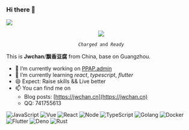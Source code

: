 ### Hi there 👋

<img src='https://visitor-badge.glitch.me/badge?page_id=jwchan1996.jwchan1996'/>

<p align="center">
    <img src="https://i.loli.net/2020/07/09/6iBgu7A1coIsRzh.jpg"/>
</p>

<p align="center">
  <code><i>Charged</i> and <i>Ready</i></code>
</p>

This is **Jwchan**/**飘香豆腐** from China, base on Guangzhou.

- 🔭 I’m currently working on [PPAP.admin](https://github.com/ppap6/PPAP.admin)
- 🌱 I’m currently learning *react*, *typescript*, *flutter*
- 😄 Expect: Raise skills && Live better
- 📫 You can find me on 
  - Blog posts: [https://jwchan.cn](https://jwchan.cn)
  - QQ: 741755613

![JavaScript](https://img.shields.io/badge/-JavaScript-F2AA24?style=flat-square&logo=JavaScript&logoColor=000)
![Vue](https://img.shields.io/badge/-Vue-4FC08D?style=flat-square&logo=Vue.js&logoColor=fff)
![React](https://img.shields.io/badge/-React-61DAFB?style=flat-square&logo=React&logoColor=000)
![Node](https://img.shields.io/badge/-Node-333?style=flat-square&logo=Node.js&logoColor=#689F63)
![TypeScript](https://img.shields.io/badge/-TypeScript-007ACC?style=flat-square&logo=TypeScript&logoColor=fff)
![Golang](https://img.shields.io/badge/-Golang-69D7E4?style=flat-square&logo=Go&logoColor=fff)
![Docker](https://img.shields.io/badge/-Docker-2496ED?style=flat-square&logo=Docker&logoColor=fff)
![Flutter](https://img.shields.io/badge/-Flutter-4577ff?style=flat-square&logo=Flutter&logoColor=fff)
![Deno](https://img.shields.io/badge/-Deno-2F363D?style=flat-square&logo=Deno&logoColor=fff)
![Rust](https://img.shields.io/badge/-Rust-D14836?style=flat-square&logo=Rust&logoColor=333)